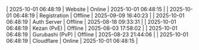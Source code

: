 | 2025-10-01 06:48:19 | Website | Online | 2025-10-01 06:48:15 |
| 2025-10-01 06:48:19 | Registration | Offline | 2025-09-09 16:40:23 |
| 2025-10-01 06:48:19 | Auth Server | Offline | 2025-08-18 09:33:31 |
| 2025-10-01 06:48:19 | Kezan (PvE) | Offline | 2025-08-03 17:58:02 |
| 2025-10-01 06:48:19 | Gurubashi (PvP) | Offline | 2025-08-23 21:44:06 |
| 2025-10-01 06:48:19 | Cloudflare | Online | 2025-10-01 06:48:15 |
